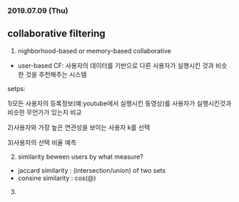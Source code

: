 ### 2019.07.09 (Thu)

## collaborative filtering

1. nighborhood-based or memory-based collaborative

  - user-based CF: 사용자의 데이터를 기반으로 다른 사용자가 실행시킨 것과 비슷한 것을 추천해주는 시스템

setps:

1)모든 사용자의 등록정보(예:youtube에서 실행시킨 동영상)를 사용자가 실행시킨것과 비슷한 무언가가 있는지 비교

2)사용자와 가장 높은 연관성을 보이는 사용자 k를 선택

3)사용자의 선택 비율 예측


 2. similarity beween users by what measure?
 
   - jaccard similarity : (intersection/union) of two sets
   - consine similarity : cos(@)
  
  3.
